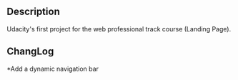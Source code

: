 ## Description

Udacity's first project for the web professional track course (Landing Page).


## ChangLog

*Add a dynamic navigation bar
